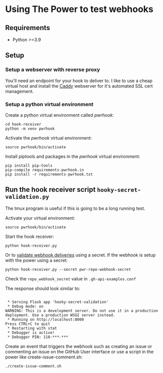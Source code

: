 # Using The Power to test webhooks

## Requirements

- Python >=3.9

## Setup
### Setup a webserver with reverse proxy

You'll need an endpoint for your hook to deliver to. I like to use a cheap virtual host and install the [Caddy](https://caddyserver.com/docs/) webserver for it's automated SSL cert management.

### Setup a python virtual environment
Create a python virtual environment called *pwrhook*:
```shell
cd hook-receiver
python -m venv pwrhook
```

Activate the *pwrhook* virtual environment:
```shell
source pwrhook/bin/activate
```

Install piptools and packages in the *pwrhook* virtual environment:
```shell
pip install pip-tools
pip-compile requirements-pwrhook.in
pip install -r requirements-pwrhook.txt
```

## Run the hook receiver script `hooky-secret-validation.py`
The tmux program is useful if this is going to be a long running test.

Activate your virtual environment:

```shell
source pwrhook/bin/activate
```

Start the hook receiver:

```shell
python hook-receiver.py 

```

Or to [validate webhook deliveries](https://docs.github.com/en/enterprise-cloud@latest/webhooks/using-webhooks/validating-webhook-deliveries) using a secret. If the webhook is setup with the power using a secret:

```shell
python hook-receiver.py --secret pwr-repo-webhook-secret

```

Check the `repo_webhook_secret` value in `.gh-api-examples.conf`

The response should look similar to:

```shell

 * Serving Flask app 'hooky-secret-validation'
 * Debug mode: on
WARNING: This is a development server. Do not use it in a production deployment. Use a production WSGI server instead.
 * Running on http://localhost:8000
Press CTRL+C to quit
 * Restarting with stat
 * Debugger is active!
 * Debugger PIN: 110-***-***

```

Create an event that triggers the webhook such as creating an issue or commenting an issue on the GitHub User interface or use a script in the power like create-issue-comment.sh:

```shell
./create-issue-comment.sh
```
